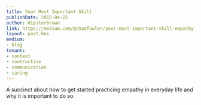 ```yaml
---
title: Your Most Important Skill
publishDate: 2015-04-22
author: Hipsterbrown
link: https://medium.com/@chadfowler/your-most-important-skill-empathy-a75ffe5e0877
layout: post.hbs
medium:
- blog
tenant:
- context
- contructive
- communication
- caring
---
```


A succinct about how to get started practicing empathy in everyday life and why it is important to do so.
